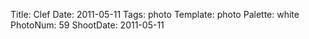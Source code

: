 Title: Clef
Date: 2011-05-11
Tags: photo
Template: photo
Palette: white
PhotoNum: 59
ShootDate: 2011-05-11
